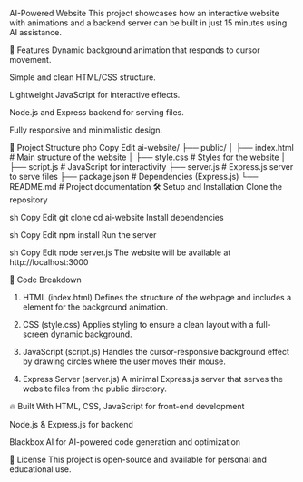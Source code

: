 AI-Powered Website
This project showcases how an interactive website with animations and a backend server can be built in just 15 minutes using AI assistance.

🚀 Features
Dynamic background animation that responds to cursor movement.

Simple and clean HTML/CSS structure.

Lightweight JavaScript for interactive effects.

Node.js and Express backend for serving files.

Fully responsive and minimalistic design.

📂 Project Structure
php
Copy
Edit
ai-website/
├── public/
│   ├── index.html      # Main structure of the website
│   ├── style.css       # Styles for the website
│   ├── script.js       # JavaScript for interactivity
├── server.js           # Express.js server to serve files
├── package.json        # Dependencies (Express.js)
└── README.md           # Project documentation
🛠️ Setup and Installation
Clone the repository

sh
Copy
Edit
git clone <repo-link>
cd ai-website
Install dependencies

sh
Copy
Edit
npm install
Run the server

sh
Copy
Edit
node server.js
The website will be available at http://localhost:3000

📜 Code Breakdown
1. HTML (index.html)
Defines the structure of the webpage and includes a <canvas> element for the background animation.

2. CSS (style.css)
Applies styling to ensure a clean layout with a full-screen dynamic background.

3. JavaScript (script.js)
Handles the cursor-responsive background effect by drawing circles where the user moves their mouse.

4. Express Server (server.js)
A minimal Express.js server that serves the website files from the public directory.

🔥 Built With
HTML, CSS, JavaScript for front-end development

Node.js & Express.js for backend

Blackbox AI for AI-powered code generation and optimization

📌 License
This project is open-source and available for personal and educational use.
